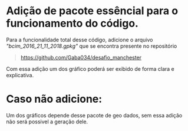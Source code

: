 # Adição de pacote essêncial para o funcionamento do código.

Para a funcionalidade total desse código, adicione o arquivo *"bcim_2016_21_11_2018.gpkg"* que se encontra presente no repositório

> https://github.com/Gaba034/desafio_manchester

Com essa adição um dos gráfico poderá ser exibido de forma clara e explicativa.

# Caso não adicione:

Um dos gráficos depende desse pacote de geo dados, sem essa adição não será possivel a geração dele.

